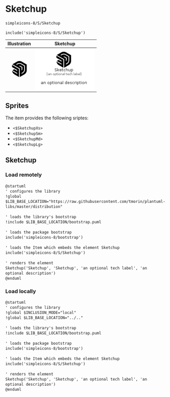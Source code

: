 # Sketchup


```text
simpleicons-8/S/Sketchup
```

```text
include('simpleicons-8/S/Sketchup')
```



| Illustration | Sketchup |
| :---: | :---: |
| ![illustration for Illustration](../../simpleicons-8/S/Sketchup.png) | ![illustration for Sketchup](../../simpleicons-8/S/Sketchup.Local.png) |



## Sprites
The item provides the following sriptes:

- `<$SketchupXs>`
- `<$SketchupSm>`
- `<$SketchupMd>`
- `<$SketchupLg>`





## Sketchup

### Load remotely
```plantuml
@startuml
' configures the library
!global $LIB_BASE_LOCATION="https://raw.githubusercontent.com/tmorin/plantuml-libs/master/distribution"

' loads the library's bootstrap
!include $LIB_BASE_LOCATION/bootstrap.puml

' loads the package bootstrap
include('simpleicons-8/bootstrap')

' loads the Item which embeds the element Sketchup
include('simpleicons-8/S/Sketchup')

' renders the element
Sketchup('Sketchup', 'Sketchup', 'an optional tech label', 'an optional description')
@enduml
```

### Load locally
```plantuml
@startuml
' configures the library
!global $INCLUSION_MODE="local"
!global $LIB_BASE_LOCATION="../.."

' loads the library's bootstrap
!include $LIB_BASE_LOCATION/bootstrap.puml

' loads the package bootstrap
include('simpleicons-8/bootstrap')

' loads the Item which embeds the element Sketchup
include('simpleicons-8/S/Sketchup')

' renders the element
Sketchup('Sketchup', 'Sketchup', 'an optional tech label', 'an optional description')
@enduml
```

